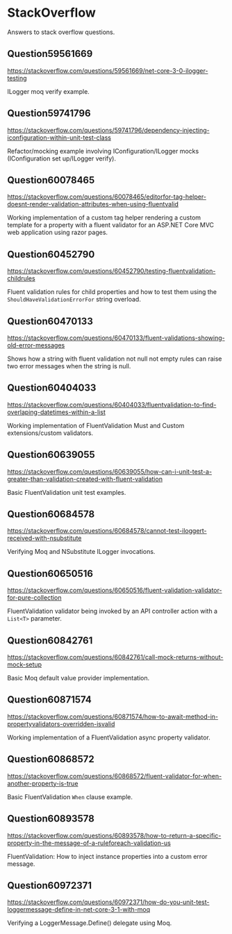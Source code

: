# StackOverflow

Answers to stack overflow questions.

## Question59561669

<https://stackoverflow.com/questions/59561669/net-core-3-0-ilogger-testing>

ILogger moq verify example.

## Question59741796

<https://stackoverflow.com/questions/59741796/dependency-injecting-iconfiguration-within-unit-test-class>

Refactor/mocking example involving IConfiguration/ILogger mocks (IConfiguration set up/ILogger verify).

## Question60078465

<https://stackoverflow.com/questions/60078465/editorfor-tag-helper-doesnt-render-validation-attributes-when-using-fluentvalid>

Working implementation of a custom tag helper rendering a custom template for a property with a fluent validator for an ASP.NET Core MVC web application using razor pages.

## Question60452790

<https://stackoverflow.com/questions/60452790/testing-fluentvalidation-childrules>

Fluent validation rules for child properties and how to test them using the `ShouldHaveValidationErrorFor` string overload.

## Question60470133

<https://stackoverflow.com/questions/60470133/fluent-validations-showing-old-error-messages>

Shows how a string with fluent validation not null not empty rules can raise two error messages when the string is null.

## Question60404033

<https://stackoverflow.com/questions/60404033/fluentvalidation-to-find-overlaping-datetimes-within-a-list>

Working implementation of FluentValidation Must and Custom extensions/custom validators.

## Question60639055

<https://stackoverflow.com/questions/60639055/how-can-i-unit-test-a-greater-than-validation-created-with-fluent-validation>

Basic FluentValidation unit test examples.

## Question60684578

<https://stackoverflow.com/questions/60684578/cannot-test-iloggert-received-with-nsubstitute>

Verifying Moq and NSubstitute ILogger invocations.

## Question60650516

<https://stackoverflow.com/questions/60650516/fluent-validation-validator-for-pure-collection>

FluentValidation validator being invoked by an API controller action with a `List<T>` parameter.

## Question60842761

<https://stackoverflow.com/questions/60842761/call-mock-returns-without-mock-setup>

Basic Moq default value provider implementation.

## Question60871574

<https://stackoverflow.com/questions/60871574/how-to-await-method-in-propertyvalidators-overridden-isvalid>

Working implementation of a FluentValidation async property validator.

## Question60868572

<https://stackoverflow.com/questions/60868572/fluent-validator-for-when-another-property-is-true>

Basic FluentValidation `When` clause example.

## Question60893578

<https://stackoverflow.com/questions/60893578/how-to-return-a-specific-property-in-the-message-of-a-ruleforeach-validation-us>

FluentValidation: How to inject instance properties into a custom error message.

## Question60972371

<https://stackoverflow.com/questions/60972371/how-do-you-unit-test-loggermessage-define-in-net-core-3-1-with-moq>

Verifying a LoggerMessage.Define() delegate using Moq.
